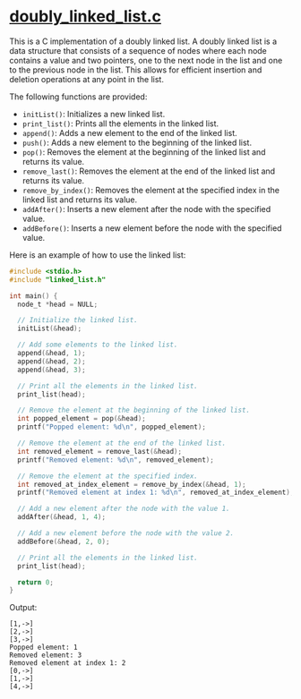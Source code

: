 # [doubly_linked_list.c](https://github.com/lusan23/study-log/blob/master/data_structs/LLists/doubly_linked_list.c)

This is a C implementation of a doubly linked list. A doubly linked list is a data structure that consists of a sequence of nodes where each node contains a value and two pointers, one to the next node in the list and one to the previous node in the list. This allows for efficient insertion and deletion operations at any point in the list.

The following functions are provided:

* `initList()`: Initializes a new linked list.
* `print_list()`: Prints all the elements in the linked list.
* `append()`: Adds a new element to the end of the linked list.
* `push()`: Adds a new element to the beginning of the linked list.
* `pop()`: Removes the element at the beginning of the linked list and returns its value.
* `remove_last()`: Removes the element at the end of the linked list and returns its value.
* `remove_by_index()`: Removes the element at the specified index in the linked list and returns its value.
* `addAfter()`: Inserts a new element after the node with the specified value.
* `addBefore()`: Inserts a new element before the node with the specified value.

Here is an example of how to use the linked list:

```c
#include <stdio.h>
#include "linked_list.h"

int main() {
  node_t *head = NULL;

  // Initialize the linked list.
  initList(&head);

  // Add some elements to the linked list.
  append(&head, 1);
  append(&head, 2);
  append(&head, 3);

  // Print all the elements in the linked list.
  print_list(head);

  // Remove the element at the beginning of the linked list.
  int popped_element = pop(&head);
  printf("Popped element: %d\n", popped_element);

  // Remove the element at the end of the linked list.
  int removed_element = remove_last(&head);
  printf("Removed element: %d\n", removed_element);

  // Remove the element at the specified index.
  int removed_at_index_element = remove_by_index(&head, 1);
  printf("Removed element at index 1: %d\n", removed_at_index_element);

  // Add a new element after the node with the value 1.
  addAfter(&head, 1, 4);

  // Add a new element before the node with the value 2.
  addBefore(&head, 2, 0);

  // Print all the elements in the linked list.
  print_list(head);

  return 0;
}
```

Output:

```
[1,->]
[2,->]
[3,->]
Popped element: 1
Removed element: 3
Removed element at index 1: 2
[0,->]
[1,->]
[4,->]
```
